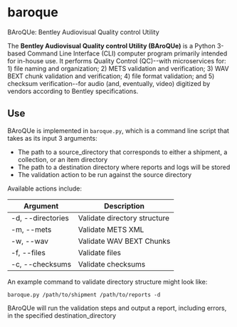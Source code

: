 # baroque
BAroQUe: Bentley Audiovisual Quality control Utility

The **Bentley Audiovisual Quality control Utility (BAroQUe)** is a Python 3-based Command Line Interface (CLI) computer program primarily intended for in-house use. It performs Quality Control (QC)--with microservices for: 1) file naming and organization; 2) METS validation and verification; 3) WAV BEXT chunk validation and verification; 4) file format validation; and 5) checksum verification--for audio (and, eventually, video) digitized by vendors according to Bentley specifications.

## Use
BAroQUe is implemented in `baroque.py`, which is a command line script that takes as its input 3 arguments:
- The path to a source_directory that corresponds to either a shipment, a collection, or an item directory
- The path to a destination directory where reports and logs will be stored
- The validation action to be run against the source directory

Available actions include:

|Argument | Description |
| --- | --- |
| -d, --directories | Validate directory structure |
| -m, --mets | Validate METS XML |
| -w, --wav | Validate WAV BEXT Chunks
| -f, --files | Validate files |
| -c, --checksums | Validate checksums |

An example command to validate directory structure might look like:

`baroque.py /path/to/shipment /path/to/reports -d`

BAroQUe will run the validation steps and output a report, including errors, in the specified destination_directory
